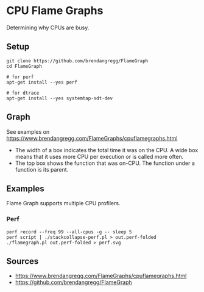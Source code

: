 # CPU Flame Graphs

Determining why CPUs are busy.

## Setup

```shell
git clone https://github.com/brendangregg/FlameGraph
cd FlameGraph
```

```shell
# for perf
apt-get install --yes perf

# for dtrace
apt-get install --yes systemtap-sdt-dev
```

## Graph

See examples on https://www.brendangregg.com/FlameGraphs/cpuflamegraphs.html

* The width of a box indicates the total time it was on the CPU. A wide box means that it uses more CPU per execution or is called more often.
* The top box shows the function that was on-CPU. The function under a function is its parent.

## Examples

Flame Graph supports multiple CPU profilers.

### Perf

```shell
perf record --freq 99 --all-cpus -g -- sleep 5
perf script | ./stackcollapse-perf.pl > out.perf-folded
./flamegraph.pl out.perf-folded > perf.svg
```

## Sources

* https://www.brendangregg.com/FlameGraphs/cpuflamegraphs.html
* https://github.com/brendangregg/FlameGraph
